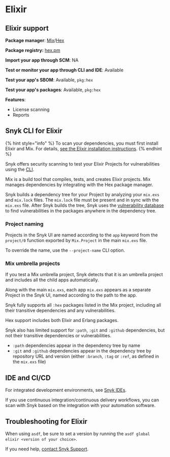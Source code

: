 # Elixir

## Elixir support

**Package manager**: [Mix](https://hexdocs.pm/mix/Mix.html)/[Hex](https://hex.pm)

**Package registry:**  [hex.pm](https://hex.pm/)

**Import your app through SCM**: NA

**Test or monitor your app through CLI and IDE**: Available

**Test your app's SBOM**: Available, `pkg:hex`

**Test your app's packages**: Available, `pkg:hex`

**Features**:&#x20;

* License scanning
* Reports

## Snyk CLI for Elixir

{% hint style="info" %}
To scan your dependencies, you must first install Elixir and Mix. For details, [see the Elixir installation instructions](https://elixir-lang.org/install.html).
{% endhint %}

Snyk offers security scanning to test your Elixir Projects for vulnerabilities using the [CLI](../snyk-cli/).

Mix is a build tool that compiles, tests, and creates Elixir projects. Mix manages dependencies by integrating with the Hex package manager.

Snyk builds a dependency tree for your Project by analyzing your `mix.exs` and `mix.lock` files. The `mix.lock` file must be present and in sync with the `mix.exs` file. After Snyk builds the tree, Snyk uses the [vulnerability database](https://snyk.io/vuln) to find vulnerabilities in the packages anywhere in the dependency tree.

### **Project naming**

Projects in the Snyk UI are named according to the `app` keyword from the `project/0` function exported by `Mix.Project` in the main `mix.exs` file.

To override the name, use the `--project-name` CLI option.

### **Mix umbrella projects**

If you test a Mix umbrella project, Snyk detects that it is an umbrella project and includes all the child apps automatically.

Along with the main `mix.exs`, each app `mix.exs` appears as a separate Project in the Snyk UI, named according to the path to the app.

Snyk fully supports all `:hex` packages listed in the Mix project, including all their transitive dependencies and any vulnerabilities.

Hex support includes both Elixir and Erlang packages.

Snyk also has limited support for `:path`, `:git` and `:github` dependencies, but not their transitive dependencies or vulnerabilities.

* `:path` dependencies appear in the dependency tree by name
* `:git` and `:github` dependencies appear in the dependency tree by repository URL and version (either `:branch`, `:tag` or `:ref`, as defined in the `mix.exs` file)

## IDE and CI/CD

For integrated development environments, see [Snyk IDEs](../scm-ide-and-ci-cd-workflow-and-integrations/use-snyk-in-your-ide/).

If you use continuous integration/continuous delivery workflows, you can scan with Snyk based on the integration with your automation software.

## Troubleshooting for Elixir

When using `asdf`, be sure to set a version by running the `asdf global elixir <version of your choice>`.

If you need help, [contact Snyk Support](https://support.snyk.io/hc/en-us).
